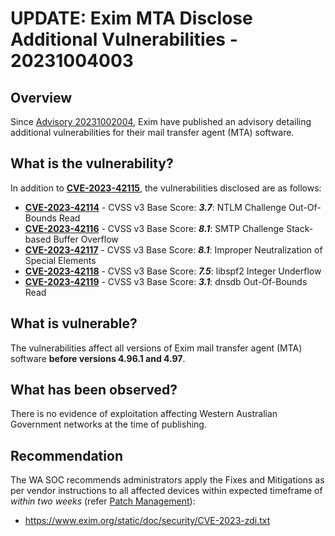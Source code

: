 # UPDATE: Exim MTA Disclose Additional Vulnerabilities - 20231004003

## Overview

Since [Advisory 20231002004](https://soc.cyber.wa.gov.au//advisories/20231002004-Exim-Remote-Code-Execution-Zero-Day-Vulnerability/), Exim have published an advisory detailing additional vulnerabilities for their mail transfer agent (MTA) software.

## What is the vulnerability?

In addition to [**CVE-2023-42115**](https://nvd.nist.gov/vuln/detail/CVE-2023-42115), the vulnerabilities disclosed are as follows:

- [**CVE-2023-42114**](https://nvd.nist.gov/vuln/detail/CVE-2023-42114) - CVSS v3 Base Score: ***3.7***: NTLM Challenge Out-Of-Bounds Read
- [**CVE-2023-42116**](https://nvd.nist.gov/vuln/detail/CVE-2023-42116) - CVSS v3 Base Score: ***8.1***: SMTP Challenge Stack-based Buffer Overflow
- [**CVE-2023-42117**](https://nvd.nist.gov/vuln/detail/CVE-2023-42117) - CVSS v3 Base Score: ***8.1***: Improper Neutralization of Special Elements
- [**CVE-2023-42118**](https://nvd.nist.gov/vuln/detail/CVE-2023-42118) - CVSS v3 Base Score: ***7.5***: libspf2 Integer Underflow
- [**CVE-2023-42119**](https://nvd.nist.gov/vuln/detail/CVE-2023-42119) - CVSS v3 Base Score: ***3.1***: dnsdb Out-Of-Bounds Read

## What is vulnerable?

The vulnerabilities affect all versions of Exim mail transfer agent (MTA) software **before versions 4.96.1 and 4.97**.

## What has been observed?

There is no evidence of exploitation affecting Western Australian Government networks at the time of publishing.

## Recommendation

The WA SOC recommends administrators apply the Fixes and Mitigations as per vendor instructions to all affected devices within expected timeframe of *within two weeks* (refer [Patch Management](../guidelines/patch-management.md)):

- <https://www.exim.org/static/doc/security/CVE-2023-zdi.txt>